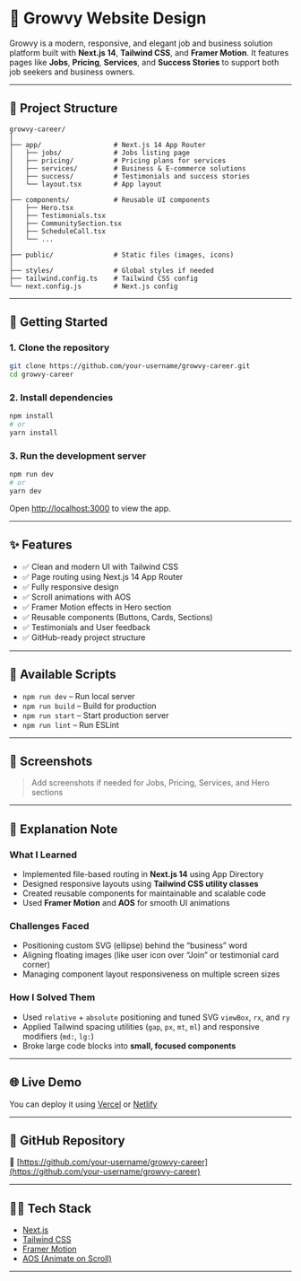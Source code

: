 
# 🌱 Growvy Website Design

Growvy is a modern, responsive, and elegant job and business solution platform built with **Next.js 14**, **Tailwind CSS**, and **Framer Motion**. It features pages like **Jobs**, **Pricing**, **Services**, and **Success Stories** to support both job seekers and business owners.

---

## 📁 Project Structure

```
growvy-career/
│
├── app/                  # Next.js 14 App Router
│   ├── jobs/             # Jobs listing page
│   ├── pricing/          # Pricing plans for services
│   ├── services/         # Business & E-commerce solutions
│   ├── success/          # Testimonials and success stories
│   └── layout.tsx        # App layout
│
├── components/           # Reusable UI components
│   ├── Hero.tsx
│   ├── Testimonials.tsx
│   ├── CommunitySection.tsx
│   ├── ScheduleCall.tsx
│   └── ...
│
├── public/               # Static files (images, icons)
│
├── styles/               # Global styles if needed
├── tailwind.config.ts    # Tailwind CSS config
└── next.config.js        # Next.js config
```

---

## 🚀 Getting Started

### 1. Clone the repository

```bash
git clone https://github.com/your-username/growvy-career.git
cd growvy-career
```

### 2. Install dependencies

```bash
npm install
# or
yarn install
```

### 3. Run the development server

```bash
npm run dev
# or
yarn dev
```

Open [http://localhost:3000](http://localhost:3000) to view the app.

---

## ✨ Features

- ✅ Clean and modern UI with Tailwind CSS
- ✅ Page routing using Next.js 14 App Router
- ✅ Fully responsive design
- ✅ Scroll animations with AOS
- ✅ Framer Motion effects in Hero section
- ✅ Reusable components (Buttons, Cards, Sections)
- ✅ Testimonials and User feedback
- ✅ GitHub-ready project structure

---

## 🧪 Available Scripts

- `npm run dev` – Run local server
- `npm run build` – Build for production
- `npm run start` – Start production server
- `npm run lint` – Run ESLint

---

## 📸 Screenshots

> Add screenshots if needed for Jobs, Pricing, Services, and Hero sections

---

## 📝 Explanation Note

### What I Learned

- Implemented file-based routing in **Next.js 14** using App Directory
- Designed responsive layouts using **Tailwind CSS utility classes**
- Created reusable components for maintainable and scalable code
- Used **Framer Motion** and **AOS** for smooth UI animations

### Challenges Faced

- Positioning custom SVG (ellipse) behind the “business” word
- Aligning floating images (like user icon over “Join” or testimonial card corner)
- Managing component layout responsiveness on multiple screen sizes

### How I Solved Them

- Used `relative` + `absolute` positioning and tuned SVG `viewBox`, `rx`, and `ry`
- Applied Tailwind spacing utilities (`gap`, `px`, `mt`, `ml`) and responsive modifiers (`md:`, `lg:`)
- Broke large code blocks into **small, focused components**

---

## 🌐 Live Demo

You can deploy it using [Vercel](https://vercel.com/) or [Netlify](https://www.netlify.com/)

---

## 📎 GitHub Repository

🔗 [https://github.com/your-username/growvy-career](https://github.com/your-username/growvy-career)

---

## 👩‍💻 Tech Stack

- [Next.js](https://nextjs.org/)
- [Tailwind CSS](https://tailwindcss.com/)
- [Framer Motion](https://www.framer.com/motion/)
- [AOS (Animate on Scroll)](https://michalsnik.github.io/aos/)

---


